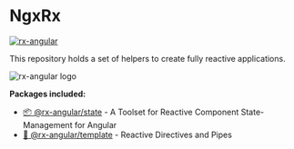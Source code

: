 # NgxRx

[![rx-angular](https://circleci.com/gh/BioPhoton/rx-angular.svg?style=shield)](https://circleci.com/gh/BioPhoton/rx-angular)

This repository holds a set of helpers to create fully reactive applications.

![rx-angular logo](https://raw.githubusercontent.com/BioPhoton/rx-angular/master/images/rx-angular_logo.png)

**Packages included:**

- [📦 @rx-angular/state](https://github.com/BioPhoton/rx-angular/tree/master/libs/state/Readme.md) - A Toolset for Reactive Component State-Management for Angular
- [💾 @rx-angular/template](https://github.com/BioPhoton/rx-angular/tree/master/libs/template/Readme.md) - Reactive Directives and Pipes
